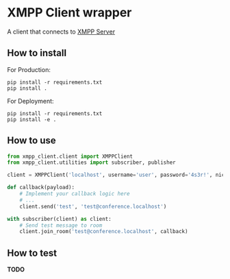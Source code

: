 # XMPP Client wrapper

A client that connects to [XMPP Server](https://github.com/GeorgeGiannopoulos/dockerfiles/tree/master/xmpp_server)

## How to install

For Production:

```shell
pip install -r requirements.txt
pip install .
```

For Deployment:

```shell
pip install -r requirements.txt
pip install -e .
```

## How to use

```python
from xmpp_client.client import XMPPClient
from xmpp_client.utilities import subscriber, publisher

client = XMPPClient('localhost', username='user', password='4s3r!', nick='user', resource='localhost')

def callback(payload):
    # Implement your callback logic here
    # ...
    client.send('test', 'test@conference.localhost')

with subscriber(client) as client:
    # Send test message to room
    client.join_room('test@conference.localhost', callback)
```

## How to test

**TODO**
